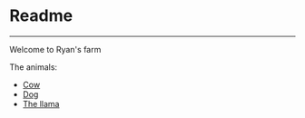 # Readme

----

Welcome to Ryan's farm

The animals:

* [Cow](./cow.md)
* [Dog](./dog.md)
* [The llama](./llama-time.md)